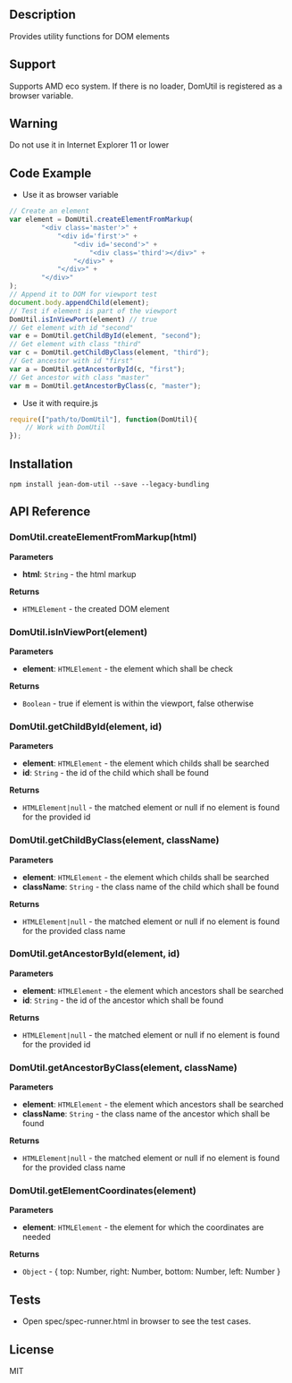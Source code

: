 ## Description

Provides utility functions for DOM elements

## Support
Supports AMD eco system. If there is no loader, DomUtil is registered as a browser variable.

## Warning
Do not use it in Internet Explorer 11 or lower

## Code Example
- Use it as browser variable
```js
// Create an element
var element = DomUtil.createElementFromMarkup(
        "<div class='master'>" + 
            "<div id='first'>" +
                "<div id='second'>" +
                    "<div class='third'></div>" +
                "</div>" +
            "</div>" +
        "</div>"
);
// Append it to DOM for viewport test
document.body.appendChild(element);
// Test if element is part of the viewport
DomUtil.isInViewPort(element) // true
// Get element with id "second"
var e = DomUtil.getChildById(element, "second");
// Get element with class "third"
var c = DomUtil.getChildByClass(element, "third");
// Get ancestor with id "first"
var a = DomUtil.getAncestorById(c, "first");
// Get ancestor with class "master"
var m = DomUtil.getAncestorByClass(c, "master");
```
- Use it with require.js
```js
require(["path/to/DomUtil"], function(DomUtil){
    // Work with DomUtil
});
```

## Installation

`npm install jean-dom-util --save --legacy-bundling`

## API Reference

### DomUtil.createElementFromMarkup(html) 

**Parameters**
- **html**: `String` - the html markup

**Returns**
- `HTMLElement` - the created DOM element

### DomUtil.isInViewPort(element) 

**Parameters**
- **element**: `HTMLElement` - the element which shall be check 

**Returns**
- `Boolean` - true if element is within the viewport, false otherwise

### DomUtil.getChildById(element, id) 

**Parameters**
- **element**: `HTMLElement` - the element which childs shall be searched
- **id**: `String` - the id of the child which shall be found 

**Returns**
- `HTMLElement|null` - the matched element or null if no element is found for the provided id 

### DomUtil.getChildByClass(element, className) 

**Parameters**
- **element**: `HTMLElement` - the element which childs shall be searched 
- **className**: `String` - the class name of the child which shall be found

**Returns**
- `HTMLElement|null` - the matched element or null if no element is found for the provided class name

### DomUtil.getAncestorById(element, id) 

**Parameters**
- **element**: `HTMLElement` - the element which ancestors shall be searched
- **id**: `String` - the id of the ancestor which shall be found

**Returns**
- `HTMLElement|null` - the matched element or null if no element is found for the provided id 

### DomUtil.getAncestorByClass(element, className) 

**Parameters**
- **element**: `HTMLElement` -  the element which ancestors shall be searched
- **className**: `String` - the class name of the ancestor which shall be found

**Returns**
- `HTMLElement|null` - the matched element or null if no element is found for the provided class name

### DomUtil.getElementCoordinates(element) 

**Parameters**
- **element**: `HTMLElement` -  the element for which the coordinates are needed

**Returns**
- `Object` - { top: Number, right: Number, bottom: Number, left: Number }

## Tests

- Open spec/spec-runner.html in browser to see the test cases.

## License

MIT